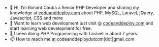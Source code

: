 - 👋 Hi, I’m Ronard Cauba a Senior PHP Developer and sharing my knowledge at [codeanddeploy.com](https://codeanddeploy.com) about PHP, MySQL, Laravel, jQuery, Javascript, CSS and more
- 📖 Want to learn web development just visit @ [codeanddeploy.com](https://codeanddeploy.com) and start learning web development for free.
- 👀 I been doing PHP Programming with Laravel in about 7 years.
- 📫 How to reach me at codeanddeploydotcom[dot]gmail.com

<!---
codeanddeploy/codeanddeploy is a ✨ special ✨ repository because its `README.md` (this file) appears on your GitHub profile.
You can click the Preview link to take a look at your changes.
--->
